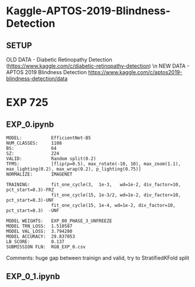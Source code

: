 # Kaggle-APTOS-2019-Blindness-Detection



##  SETUP
OLD DATA - Diabetic Retinopathy Detection (https://www.kaggle.com/c/diabetic-retinopathy-detection) \n
NEW DATA - APTOS 2019 Blindness Detection https://www.kaggle.com/c/aptos2019-blindness-detection/data

# EXP 725

## EXP_0.ipynb
```
MODEL:           EfficientNet-B5
NUM_CLASSES:     1108
BS:              64
SZ:              224
VALID:           Random split(0.2)
TFMS:            [flip(p=0.5), max_rotate(-10, 10), max_zoom(1.1), max_lighting(0.2), max_wrap(0.2), p_lighting(0.75)]
NORMALIZE:       IMAGENET

TRAINING:        fit_one_cycle(3,  1e-3,   wd=1e-2, div_factor=10, pct_start=0.3)-FRZ
                 fit_one_cycle(15, 1e-3/2, wd=1e-2, div_factor=10, pct_start=0.3)-UNF
                 fit_one_cycle(15, 1e-4, wd=1e-2, div_factor=10, pct_start=0.3)  -UNF

MODEL WEIGHTS:   EXP_00_PHASE_3_UNFREEZE
MODEL TRN_LOSS:  1.510587
MODEL VAL_LOSS:  3.794280
MODEL ACCURACY:  29.837053
LB SCORE:        0.137
SUBMISSION FLN:  RGB_EXP_0.csv
```
Comments: huge gap between trainign and valid, try to StratifiedKFold split

## EXP_0_1.ipynb
